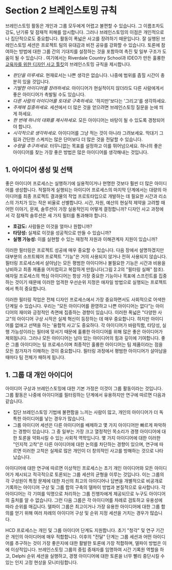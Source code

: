 # Section 2 브레인스토밍 규칙

브레인스토밍 활동은 개인과 그룹 모두에게 어렵고 불편할 수 있습니다. 그 이름조차도 강도, 난기류 및 잠재적 피해를 암시합니다. 그러나 브레인스토밍의 이점은 개인적으로나 집단적으로도 중요합니다. 활동이 폭넓은 사고를 장려하기 때문입니다. 잘 실행된 브레인스토밍 세션은 프로젝트 팀의 유대감과 비전 공유를 강화할 수 있습니다. 토론에 참여하는 방법에 대한 그룹 간의 기대치를 설정하는 것을 포함하여 촉진 및 일부 구조가 도움이 될 수 있습니다 . 여기에서는 Riverdale Country School과 IDEO가 만든 훌륭한 [교육자를 위한 디자인 사고 툴킷](http://designthinkingforeducators.com/)의 브레인스토밍 규칙을 제시합니다.

- _판단을 미루세요._ 현재로서는 나쁜 생각은 없습니다. 나중에 범위를 좁힐 시간이 충분히 있을 것입니다.
- _기발한 아이디어를 장려하세요._ 아이디어가 현실적이지 않더라도 다른 사람에게서 좋은 아이디어가 촉발될 수도 있습니다.
- _다른 사람의 아이디어를 토대로 구축하세요._ '하지만'보다는 '그리고'를 생각하세요.
- _주제에 집중하세요._ 세션에서 더 많은 것을 얻으려면 브레인스토밍 질문을 눈에 띄게 하세요.
- _한 번에 하나의 대화를 제시하세요._ 모든 아이디어는 바탕이 될 수 있도록 경청되어야 합니다.
- _시각적으로 생각하세요._ 아이디어를 그냥 적는 것이 아니라 그려보세요. 막대기 그림과 간단한 스케치는 많은 단어보다 더 많은 것을 전달할 수 있습니다.
- _수량을 추구하세요._ 터무니없는 목표를 설정하고 이를 뛰어넘으세요. 하나의 좋은 아이디어를 찾는 가장 좋은 방법은 많은 아이디어를 생각해내는 것입니다.

## 1. 아이디어 생성 및 선택

좋은 아이디어 프로세스는 실행하기에 실용적이거나 현명한 것보다 훨씬 더 많은 아이디어를 생성합니다. 적절하게 실행되는 아이디어 프로세스의 마지막 단계에서는 대량의 아이디어를 최종 프로젝트 결과물의 작업 프로토타입으로 개발하는 데 필요한 시간과 리소스의 가치가 있는 작은 비율로 선별합니다. 시간, 자원, 예산의 현실적 제약을 고려할 때 어떤 이야기, 문제, 솔루션이 가장 실용적인지 어떻게 결정합니까? 디자인 사고 과정에서 각 잠재적 솔루션은 세 가지 필터를 통과해야 합니다.

- **호감도:** 사람들은 이것을 얼마나 원합니까?
- **타당성:** 실제로 이것을 성공적으로 만들 수 있습니까?
- **실행 가능성:** 이를 실현할 수 있는 재정적 자원과 이해관계자 지원이 있습니까?

이러한 필터링은 프로젝트 성공에 매우 중요할 수 있습니다. 다음 장에서 설명하겠지만 대부분의 소프트웨어 프로젝트 "기능"은 거의 사용되지 않거나 전혀 사용되지 않습니다. 필터링 프로세스에서 살아남는 모든 평범한 아이디어나 불필요한 기능은 시간과 비용을 낭비하고 최종 제품을 어지럽히고 복잡하게 만듭니다(그림 2.2의 "필터링 실패" 참조). 애자일 프로세스의 핵심 아이디어는 항상 가장 중요한 기능이나 목표에 스프린트를 집중하는 것이기 때문에 이러한 엄격한 우선순위 지정은 애자일 방법으로 실행되는 프로젝트에서 특히 중요합니다.

이러한 필터링 작업은 전체 디자인 프로세스에서 가장 중요하면서도 사회적으로 어색한 단계일 수 있습니다. 우리는 “모든 아이디어를 환영하고 나쁜 아이디어는 없다”는 아이디어의 재미와 긍정적인 측면에 집중하는 경향이 있습니다. 이러한 폭넓은 "다양한 사고"의 아이디어 구상 시작은 실제 혁신이 등장하는 데 매우 중요합니다. 하지만 아이디어를 없애고 선택을 하는 '융합적 사고'도 중요하다. 각 아이디어가 바람직함, 타당성, 실행 가능성이라는 필터에 맞서기 때문에 훌륭한 아이디어를 위해 많은 좋은 아이디어가 제외됩니다. 그러나 모든 아이디어는 남아 있는 아이디어의 힘과 깊이에 기여합니다. 좋은 그룹 아이디어는 팀 프로세스이며 최종적인 훌륭한 아이디어는 팀 제품이라는 점을 모든 참가자가 이해하는 것이 중요합니다. 필터링 과정에서 평범한 아이디어가 살아남을 때마다 팀 전체가 패하게 됩니다.

## 1. 그룹 대 개인 아이디어

아이디어 구상과 브레인스토밍에 대한 기본 가정은 이것이 그룹 활동이라는 것입니다. 그룹 활동은 나중에 아이디어를 필터링하는 단계에서 유용하지만 연구에 따르면 다음과 같습니다.

- 집단 브레인스토밍 기법에 불편함을 느끼는 사람이 많고, 개인의 아이디어가 더 독특한 아이디어를 낳는 경우가 많습니다.
- 그룹 아이디어 세션은 다른 아이디어를 배제하고 몇 가지 아이디어만 빠르게 파악하는 경향이 있습니다. 그 중 일부는 가장 크고 열정적인 목소리가 경쟁 아이디어에 대한 토론을 약화시킬 수 있는 사회적 역학입니다. 몇 가지 아이디어에 대한 이러한 "인지적 고착"은 다른 아이디어에 대한 논의를 차단하는 경향이 있으며, 연구에 따르면 이러한 고착은 실제로 많은 개인이 더 창의적인 사고를 방해하는 것으로 나타났습니다.

아이디어에 대한 연구에 따르면 이상적인 프로세스는 초기 개인 아이디어와 모든 아이디어가 제시되고 적극적으로 토론되는 그룹 세션의 균형을 이루는 것입니다. 이는 그룹의 각 구성원이 특정 문제에 대한 자신의 최고의 아이디어나 답변을 개별적으로 비공개로 기록하는 아이디어 구상 및 그룹 합의 구축의 델파이 방법과 본질적으로 유사합니다. 각 아이디어는 각 기여를 익명으로 처리하는 그룹 진행자에게 제공되므로 누구도 아이디어의 출처를 알 수 없습니다. 그런 다음 그룹은 각 아이디어를 차례로 검토하고 유용성에 따라 순위를 매깁니다. 델파이 그룹은 최고이거나 가장 유용한 아이디어에 대한 그룹 합의를 얻기 위해 여러 차례의 아이디어 구상 및 순위 지정 세션을 거치는 경우가 많습니다.

HCD 프로세스는 개인 및 그룹 아이디어 단계도 지원합니다. 초기 "청각" 및 연구 기간은 개인의 아이디어에 매우 적합합니다. 이후의 "전달" 단계는 그룹 세션과 어떤 아이디어를 추구하는 것이 가장 좋은지에 대한 활발한 토론에 가장 적합하며, 델파이 방법은 이에 이상적입니다. 브레인스토밍 그룹의 중립 중재자를 임명하여 시간 기록원 역할을 하고, Delphi 순위 세션을 실행하고, 경쟁 아이디어에 대한 토론을 너무 빨리 중단시킬 수 있는 인지 고정 현상을 모니터링합니다.

